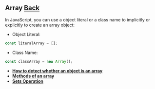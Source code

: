 ## Array [Back](./../JavaScript.md)

In JavaScript, you can use a object literal or a class name to implicitly or explicitly to create an array object:

- Object Literal:

```js
const literalArray = [];
```

- Class Name:

```js
const classArray = new Array();
```

* [**How to detect whether an object is an array**](./array_detection/array_detection.md)
* [**Methods of an array**](./array_methods/array_methods.md)
* [**Sets Operation**](./set_operation/set_operation.md)
